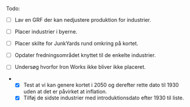 Todo:

- [ ] Lav en GRF der kan nedjustere produktion for industrier.

- [ ] Placer industrier i byerne.

- [ ] Placer skilte for JunkYards rund omkring på kortet.

- [ ] Opdater fredningsområdet knyttet til de enkelte industrier.

- [ ] Undersøg hvorfor Iron Works ikke bliver ikke placeret.

- - [x] Test at vi kan genere kortet i 2050 og derefter rette dato til 1930 uden at det er påvirket at inflation.
  - [x] Tilføj de sidste industrier med introduktionsdato efter 1930 til liste.
